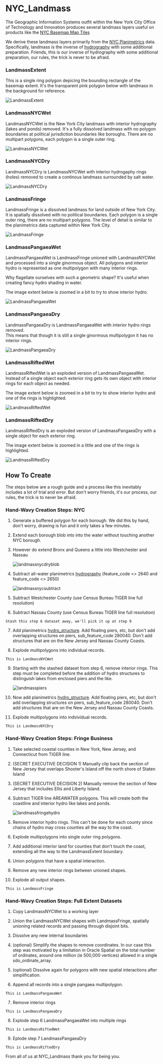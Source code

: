 # NYC_Landmass  

The Geographic Information Systems outfit within the New York City Office of Technology and Innovation produces several landmass layers useful on products like the [NYC Basemap Map Tiles](https://maps.nyc.gov/tiles/)

We derive these landmass layers primarily from the [NYC Planimetrics](https://github.com/CityOfNewYork/nyc-planimetrics/blob/main/Capture_Rules.md)
data. Specifically, landmass is the inverse of [hydrography](https://github.com/CityOfNewYork/nyc-planimetrics/blob/main/Capture_Rules.md#hydrography )
with some additional preparation.  Friends, this is our inverse of hydrography with some additional preparation, our rules, the trick is never to be afraid.


### LandmassExtent

This is a single ring polygon depicing the bounding rectangle of the basemap 
extent. It's the transparent pink polygon below with landmass in the background
for reference.

![LandmassExtent](images/landmassextent.png)

### LandmassNYCWet

LandmassNYCWet is the New York City landmass with interior hydrography (lakes and ponds)
removed. It's a fully dissolved landmass with no polygon boundaries at political
jurisdiction boundaries like boroughs.  There are no multipart polygons, each 
polygon is a single outer ring.

![LandmassNYCWet](images/landmassnycwet.png)

### LandmassNYCDry

LandmassNYCDry is LandmassNYCWet with interior hydrogaphy rings (holes) removed
to create a continous landmass surrounded by salt water.

![LandmassNYCDry](images/landmassnycdry.png)

### LandmassFringe

LandmassFringe is a dissolved landmass for land outside of New York City.  It
is spatially dissolved with no political boundaries. Each polygon is a single
outer ring, there are no multipart polygons. The level of detail is 
similar to the planimetrics data captured within New York City.

![LandmassFringe](images/landmassfringe.png)

### LandmassPangaeaWet

LandmassPangaeaWet is LandmassFringe unioned with LandmassNYCWet and processed 
into a single ginormous object. All polygons and interior hydro is represented
as one multipolygon with many interior rings.

Why flagellate ourselves with such a geometric shape?  It's useful when creating
fancy hydro shading in water.

The image extent below is zoomed in a bit to try to show interior hydro.

![LandmassPangaeaWet](images/landmasspangaeawet.png)

### LandmassPangaeaDry

LandmassPangaeaDry is LandmassPangaeaWet with interior hydro rings removed.  
This means that though it is still a single ginormous multipolygon it has
no interior rings.

![LandmassPangaeaDry](images/landmasspangaeadry.png)

### LandmassRiftedWet

LandmassRiftedWet is an exploded version of LandmassPangaeaWet.  Instead of a 
single object each exterior ring gets its own object with interior rings
for each object as needed.

The image extent below is zoomed in a bit to try to show interior hydro and 
one of the rings is highlighted.

![LandmassRiftedWet](images/landmassriftedwet.png)

### LandmassRiftedDry

LandmassRiftedDry is an exploded version of LandmassPangaeaDry with a single 
object for each exterior ring. 

The image extent below is zoomed in a little and one of the rings is highlighted.

![LandmassRiftedDry](images/landmassrifteddry.png)


## How To Create

The steps below are a rough guide and a process like this inevitably includes
a lot of trial and error.  But don't worry friends, it's our process, our rules,
the trick is to never be afraid.

### Hand-Wavy Creation Steps: NYC 

1. Generate a buffered polygon for each borough.  We did this by hand, don't 
worry, drawing is fun and it only takes a few minutes.

2. Extend each borough blob into into the water without touching another NYC 
borough.

3. However do extend Bronx and Queens a little into Westchester and Nassau

   ![landmassnycdryblob](images/landmassnycdryblob.png)

4. Subtract all-water planimetrics [hydrography](https://github.com/CityOfNewYork/nyc-planimetrics/blob/main/Capture_Rules.md#hydrography) 
(feature_code <> 2640 and feature_code <> 2650)

    ![landmassnycsubtract](images/landmassnycsubtract.png)

5. Subtract Westchester County (use Census Bureau TIGER line full resolution)

6. Subtract Nassau County (use Census Bureau TIGER line full resolution)

```Stash this step 6 dataset away, we'll pick it up at step 9```

7. Add planimetrics [hydro_structure](https://github.com/CityOfNewYork/nyc-planimetrics/blob/main/Capture_Rules.md#hydro-structure). 
Add floating piers, etc, but don't add overlapping structures on piers, 
sub_feature_code 280040.  Don't add structures that are on the New Jersey and
Nassau County Coasts.

8. Explode multipolygons into individual records.

```This is LandmassNYCWet```

9. Starting with the stashed dataset from step 6, remove interior rings.  This 
step must be completed before the addition of hydro structures to distinguish
lakes from enclosed piers and the like.

    ![landmasspiers](images/landmasspiers.png)

10. Now add planimetrics [hydro_structure](https://github.com/CityOfNewYork/nyc-planimetrics/blob/main/Capture_Rules.md#hydro-structure). 
Add floating piers, etc, but don't add overlapping structures on piers, 
sub_feature_code 280040.  Don't add structures that are on the New Jersey and
Nassau County Coasts.

11. Explode multipolygons into indvividual records.

```This is LandmassNYCDry```

### Hand-Wavy Creation Steps: Fringe Business

1. Take selected coastal counties in New York, New Jersey, and Connecticut from
TIGER line.

2. (SECRET EXECUTIVE DECISION 1) Manually clip back the section of New Jersey 
that overlaps Shooter's Island off the north shore of Staten Island

3. (SECRET EXECUTIVE DECISION 2) Manually remove the section of New Jersey that
includes Ellis and Liberty Island.

4. Subtract TIGER line AREAWATER polygons.  This will create both the coastline
and interior hydro like lakes and ponds.

    ![landmassfringehydro](images/landmassfringehydro.png)

5. Remove interior hydro rings.  This can't be done for each county since chains
of hydro may cross counties all the way to the coast.

6. Explode multipolygons into single outer ring polygons.

7. Add additional interior land for counties that don't touch the coast, 
extending all the way to the LandmassExtent boundary.

8. Union polygons that have a spatial interaction.

9. Remove any new interior rings between unioned shapes. 

10. Explode all output shapes.

```This is LandmassFringe```

### Hand-Wavy Creation Steps: Full Extent Datasets

1. Copy LandmassNYCWet to a working layer

2. Union the LandmassNYCWet shapes with LandmassFringe, spatially unioning 
related records and passing through disjoint bits.

3. Dissolve any new internal boundaries

4. (optional) Simplify the shapes to remove coordinates.  In our case this step 
was motivated by a limitation in Oracle Spatial on the total number of ordinates,
around one million (ie 500,000 vertices) allowed in a single sdo_ordinate_array.

5. (optional) Dissolve again for polygons with new spatial interactions after
simplification.

6. Append all records into a single pangaea multipolygon.

```This is LandmassPangaeaWet```

7. Remove interior rings

```This is LandmassPangaeaDry```

8. Explode step 6 LandmassPangaeaWet into multiple rings

```This is LandmassRiftedWet```

9. Eplode step 7 LandmassPangaeaDry

```This is LandmassRiftedDry```

From all of us at NYC_Landmass thank you for being you.







